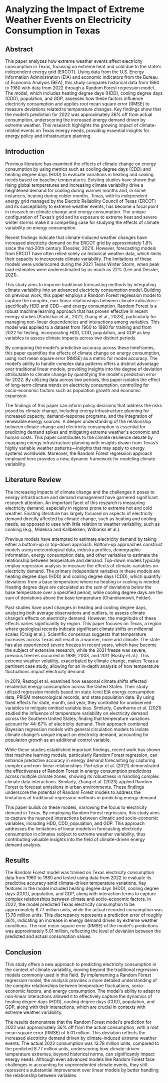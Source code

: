 # Analyzing the Impact of Extreme Weather Events on Electricity Consumption in Texas

## Abstract

This paper analyzes how extreme weather events affect electricity consumption in Texas, focusing on extreme heat and cold due to the state's independent energy grid (ERCOT). Using data from the U.S. Energy Information Administration (EIA) and economic indicators from the Bureau of Economic Analysis (BEA), this study compares historical data from 1960 to 1980 with data from 2022 through a Random Forest regression model. The model, which includes heating degree days (HDD), cooling degree days (CDD), population, and GDP, assesses how these factors influence electricity consumption and applies root mean square error (RMSE) to measure deviations related to temperature changes. Key findings show that the model’s prediction for 2022 was approximately 36% off from actual consumption, underscoring the increased energy demand driven by extreme weather. This research highlights the growing impact of climate-related events on Texas energy needs, providing essential insights for energy policy and infrastructure planning.

## Introduction

Previous literature has examined the effects of climate change on energy consumption by using metrics such as cooling degree days (CDD) and heating degree days (HDD) to evaluate variations in heating and cooling needs based on baseline temperatures. Existing studies have shown that rising global temperatures and increasing climate variability drive a heightened demand for cooling during warmer months and, in some instances, heating during colder months. Texas, with its independent energy grid managed by the Electric Reliability Council of Texas (ERCOT) and its susceptibility to extreme weather events, has become a focal point in research on climate change and energy consumption. The unique configuration of Texas’s grid and its exposure to extreme heat and severe winter storms make it a compelling case for studying the effects of climate variability on energy consumption.

Recent findings indicate that climate-induced weather changes have increased electricity demand on the ERCOT grid by approximately 1.8% since the mid-20th century (Dessler, 2021). However, forecasting models from ERCOT have often relied solely on historical weather data, which limits their capacity to incorporate climate variability. The limitations of these models were underscored during the 2021 Texas Winter Storm, when peak load estimates were underestimated by as much as 22% (Lee and Dessler, 2021).

This study aims to improve traditional forecasting methods by integrating climate variability into an advanced electricity consumption model. Building on previous work, this paper employs a Random Forest regression model to capture the complex, non-linear relationships between climate indicators—specifically HDD and CDD—and energy consumption. Random Forest is a robust machine learning approach that has proven effective in recent energy studies (Parhizkar et al., 2021; Zhang et al., 2023), particularly for managing non-linear dependencies and interactions among variables. This model was applied to a dataset from 1960 to 1980 for training and from 2022 for testing, incorporating HDD, CDD, population, and GDP as key variables to assess climate impacts across two distinct periods.

By comparing the model's predictive accuracy across these timeframes, this paper quantifies the effects of climate change on energy consumption, using root mean square error (RMSE) as a metric for model accuracy. The model’s ability to handle complex data patterns offers a distinct advantage over traditional linear models, providing insights into the degree of deviation attributable to climate change by quantifying the model's prediction error for 2022. By utilizing data across two periods, this paper isolates the effect of long-term climate trends on electricity consumption, controlling for socio-economic factors such as population growth and economic expansion.

The findings of this paper can inform policy decisions that address the risks posed by climate change, including energy infrastructure planning for increased capacity, demand-response programs, and the integration of renewable energy sources. A deeper understanding of the relationship between climate change and electricity consumption is essential for predicting demand spikes and mitigating extreme weather's economic and human costs. This paper contributes to the climate resilience debate by equipping energy infrastructure planning with insights drawn from Texas’s highly variable weather patterns—insights that may apply to energy systems worldwide. Moreover, the Random Forest regression approach employed here provides a new, dynamic framework for modeling climate variability.

## Literature Review

The increasing impacts of climate change and the challenges it poses to energy infrastructure and demand management have garnered significant research attention. An important facet of this research is measuring electricity demand, especially in regions prone to extreme hot and cold weather. Existing literature has largely focused on aspects of electricity demand directly affected by climate change, such as heating and cooling needs, as opposed to uses with little relation to weather variability, such as cooking (e.g., Mideksa and Kallbekken; Wilbanks et al.).

Previous models have attempted to estimate electricity demand by taking either a bottom-up or top-down approach. Bottom-up approaches construct models using meteorological data, industry profiles, demographic information, energy consumption data, and other variables to estimate the relationship between temperature and demand. Top-down models typically employ regression analysis to measure the effects of climatic variables on electricity demand. The primary independent variables in these models are heating degree days (HDD) and cooling degree days (CDD), which quantify deviations from a base temperature where no heating or cooling is needed. Heating degree days are calculated as the sum of deviations below the base temperature over a specified period, while cooling degree days are the sum of deviations above the base temperature (Chandramowli, Felder).

Past studies have used changes in heating and cooling degree days, analyzing both average observations and outliers, to assess climate change’s effects on electricity demand. However, the magnitude of these effects varies significantly by region. This paper focuses on Texas, a region where geological records indicate significant climate shifts on millennial scales (Craig et al.). Scientific consensus suggests that temperature increases across Texas will result in a warmer, more arid climate. The state has also experienced severe freezes in recent years, which have become the subject of extensive research; while the 2021 freeze was severe, previous freezes occurred in 1989, 2003, and 2011 (Busby et al.). This extreme weather volatility, exacerbated by climate change, makes Texas a pertinent case study, allowing for an in-depth analysis of how temperature fluctuations impact electricity demand.

In 2019, Rastogi et al. examined how seasonal climate shifts affected residential energy consumption across the United States. Their study utilized regression models based on state-level EIA energy consumption data, PRISM meteorological records, and state population data. By using fixed effects for state, month, and year, they controlled for unobserved variables to mitigate omitted variable bias. Similarly, Cawthorne et al. (2021) studied the influence of temperature variability on electricity demand across the Southern United States, finding that temperature variations account for 44-67% of electricity demand. Their approach combined Bayesian regression models with general circulation models to isolate climate change’s unique impact on electricity demand, accounting for population growth as an additional control variable.

While these studies established important findings, recent work has shown that machine learning models, particularly Random Forest regression, can enhance predictive accuracy in energy demand forecasting by capturing complex and non-linear relationships. Parhizkar et al. (2021) demonstrated the effectiveness of Random Forest in energy consumption predictions across multiple climate zones, showing its robustness in handling complex climate data interactions. Similarly, Zhang et al. (2023) applied Random Forest to forecast emissions in urban environments. These findings underscore the potential of Random Forest models to address the limitations of traditional regression methods in predicting energy demand.

This paper builds on these models, narrowing the focus to electricity demand in Texas. By employing Random Forest regression, this study aims to capture the nuanced interactions between climatic and socio-economic variables, including HDD, CDD, population, and GDP. This approach addresses the limitations of linear models in forecasting electricity consumption in climates subject to extreme weather variability, thus contributing valuable insights into the field of climate-driven energy demand analysis.

## Results

The Random Forest model was trained on Texas electricity consumption data from 1960 to 1980 and tested using data from 2022 to evaluate its predictive accuracy amid climate-driven temperature variations. Key features in the model included heating degree days (HDD), cooling degree days (CDD), population, and GDP, along with interaction terms to capture complex relationships between climate and socio-economic factors. In 2022, the model predicted Texas electricity consumption to be approximately 8.77 million units, while the actual recorded consumption was 13.78 million units. This discrepancy represents a prediction error of roughly 36%, indicating an increase in energy demand driven by extreme weather conditions. The root mean square error (RMSE) of the model's predictions was approximately 5.01 million, reflecting the level of deviation between the predicted and actual consumption values.

## Conclusion

This study offers a new approach to predicting electricity consumption in the context of climate variability, moving beyond the traditional regression models commonly used in this field. By implementing a Random Forest regression model, the analysis provides a more detailed understanding of the complex relationships between temperature fluctuations, socio-economic factors, and energy consumption. The model's ability to adapt to non-linear interactions allowed it to effectively capture the dynamics of heating degree days (HDD), cooling degree days (CDD), population, and GDP, along with their interactions, which are crucial in contexts with extreme weather variability.

The results demonstrate that the Random Forest model's prediction for 2022 was approximately 36% off from the actual consumption, with a root mean square error (RMSE) of 5.01 million. This deviation reflects the increased electricity demand driven by climate-induced extreme weather events. The actual 2022 consumption was 13.78 million units, compared to the predicted 8.77 million units, underscoring how climate-driven temperature extremes, beyond historical norms, can significantly impact energy needs. Although even advanced models like Random Forest face challenges in accounting for unprecedented climate events, they still represent a substantial improvement over linear models by better handling the relationship between variables. 
